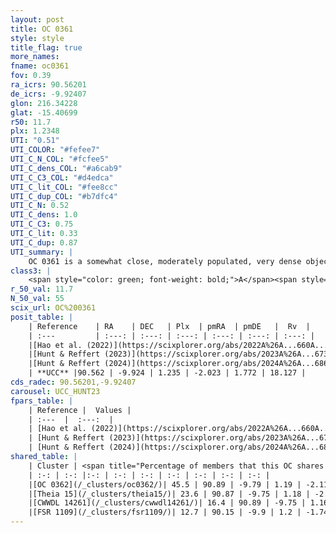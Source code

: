 ```yaml
---
layout: post
title: OC 0361
style: style
title_flag: true
more_names: 
fname: oc0361
fov: 0.39
ra_icrs: 90.56201
de_icrs: -9.92407
glon: 216.34228
glat: -15.40699
r50: 11.7
plx: 1.2348
UTI: "0.51"
UTI_COLOR: "#fefee7"
UTI_C_N_COL: "#fcfee5"
UTI_C_dens_COL: "#a6cab9"
UTI_C_C3_COL: "#d4edca"
UTI_C_lit_COL: "#fee8cc"
UTI_C_dup_COL: "#b7dfc4"
UTI_C_N: 0.52
UTI_C_dens: 1.0
UTI_C_C3: 0.75
UTI_C_lit: 0.33
UTI_C_dup: 0.87
UTI_summary: |
    OC 0361 is a somewhat close, moderately populated, very dense object of high C3 quality. It was recently reported in the literature.<br><br>This is very likely a unique object, which shares a small percentage of members with at least one previously reported entry, and a moderate percentage with at least one entry reported in the same catalogue.
class3: |
    <span style="color: green; font-weight: bold;">A</span><span style="color: #FFC300; font-weight: bold;">B</span>
r_50_val: 11.7
N_50_val: 55
scix_url: OC%200361
posit_table: |
    | Reference    | RA    | DEC   | Plx  | pmRA  | pmDE   |  Rv  |
    | :---         | :---: | :---: | :---: | :---: | :---: | :---: |
    |[Hao et al. (2022)](https://scixplorer.org/abs/2022A%26A...660A...4H) | 90.365 | -9.958 | 1.211 | -2.028 | 1.852 | -- |
    |[Hunt & Reffert (2023)](https://scixplorer.org/abs/2023A%26A...673A.114H) | 90.515 | -9.972 | 1.231 | -2.051 | 1.864 | 18.123 |
    |[Hunt & Reffert (2024)](https://scixplorer.org/abs/2024A%26A...686A..42H) | 90.515 | -9.972 | 1.231 | -2.051 | 1.864 | 18.123 |
    | **UCC** |90.562 | -9.924 | 1.235 | -2.023 | 1.772 | 18.127 | 
cds_radec: 90.56201,-9.92407
carousel: UCC_HUNT23
fpars_table: |
    | Reference |  Values |
    | :---  |  :---:  |
    | [Hao et al. (2022)](https://scixplorer.org/abs/2022A%26A...660A...4H) | `AG=1.26, age=6.5, Z=0.028` |
    | [Hunt & Reffert (2023)](https://scixplorer.org/abs/2023A%26A...673A.114H) | `AV50=1.653, diffAV50=1.096, MOD50=9.486, logAge50=6.904` |
    | [Hunt & Reffert (2024)](https://scixplorer.org/abs/2024A%26A...686A..42H) | `MassJ=61.2358` |
shared_table: |
    | Cluster | <span title="Percentage of members that this OC shares with the ones listed">%</span>   | RA   | DEC   | Plx   | pmRA  | pmDE  | Rv | UTI |
    | :-: | :-: |:-: | :-: | :-: | :-: | :-: | :-: | :-: |
    |[OC 0362](/_clusters/oc0362/)| 45.5 | 90.89 | -9.79 | 1.19 | -2.11 | 1.64 | 39.52 |0.47 |
    |[Theia 15](/_clusters/theia15/)| 23.6 | 90.87 | -9.75 | 1.18 | -2.24 | 1.62 | 46.29 |0.02 |
    |[CWWDL 14261](/_clusters/cwwdl14261/)| 16.4 | 90.89 | -9.75 | 1.16 | -2.05 | 1.62 | 44.56 |0.01 |
    |[FSR 1109](/_clusters/fsr1109/)| 12.7 | 90.15 | -9.9 | 1.2 | -1.74 | 1.79 | 0.68 |0.35 |
---
```

